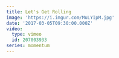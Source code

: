 ```yaml
---
title: Let's Get Rolling
image: 'https://i.imgur.com/MuLYIpM.jpg'
date: '2017-03-05T09:30:00.000Z'
video:
  type: vimeo
  id: 207003933
series: momentum
---
```


